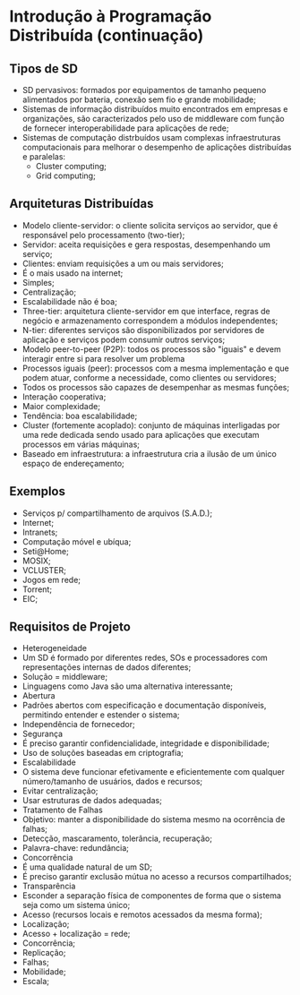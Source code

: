 # Introdução à Programação Distribuída (continuação)

## Tipos de SD
 - SD pervasivos: formados por equipamentos de tamanho pequeno alimentados por bateria, conexão sem fio e grande mobilidade;
 - Sistemas de informação distribuídos muito encontrados em empresas e organizações, são caracterizados pelo uso de middleware com função de fornecer interoperabilidade para aplicações de rede;
 - Sistemas de computação distrbuídos usam complexas infraestruturas computacionais para melhorar o desempenho de aplicações distribuídas e paralelas:
   - Cluster computing;
   - Grid computing;

## Arquiteturas Distribuídas

 - Modelo cliente-servidor: o cliente solicita serviços ao servidor, que é responsável pelo processamento (two-tier);
  - Servidor: aceita requisições e gera respostas, desempenhando um serviço;
  - Clientes: enviam requisições a um ou mais servidores;
  - É o mais usado na internet;
  - Simples;
  - Centralização;
  - Escalabilidade não é boa;
  - Three-tier: arquitetura cliente-servidor em que interface, regras de negócio e armazenamento correspondem a módulos independentes;
  - N-tier: diferentes serviços são disponibilizados por servidores de aplicação e serviços podem consumir outros serviços;
 - Modelo peer-to-peer (P2P): todos os processos são "iguais" e devem interagir entre si para resolver um problema
  - Processos iguais (peer): processos com a mesma implementação e que podem atuar, conforme a necessidade, como clientes ou servidores;
  - Todos os processos são capazes de desempenhar as mesmas funções;
  - Interação cooperativa;
  - Maior complexidade;
  - Tendência: boa escalabilidade;
 - Cluster (fortemente acoplado): conjunto de máquinas interligadas por uma rede dedicada sendo usado para aplicações que executam processos em várias máquinas;
 - Baseado em infraestrutura: a infraestrutura cria a ilusão de um único espaço de endereçamento;

## Exemplos

 - Serviços p/ compartilhamento de arquivos (S.A.D.);
 - Internet;
 - Intranets;
 - Computação móvel e ubíqua;
 - Seti@Home;
 - MOSIX;
 - VCLUSTER;
 - Jogos em rede;
 - Torrent;
 - EIC;
 
## Requisitos de Projeto

 - Heterogeneidade
  - Um SD é formado por diferentes redes, SOs e processadores com representações internas de dados diferentes;
  - Solução = middleware;
  - Linguagens como Java são uma alternativa interessante;
 - Abertura
  - Padrões abertos com especificação e documentação disponíveis, permitindo entender e estender o sistema;
  - Independência de fornecedor;
 - Segurança
  - É preciso garantir confidencialidade, integridade e disponibilidade;
  - Uso de soluções baseadas em criptografia;
 - Escalabilidade
  - O sistema deve funcionar efetivamente e eficientemente com qualquer número/tamanho de usuários, dados e recursos;
  - Evitar centralização;
  - Usar estruturas de dados adequadas;
 - Tratamento de Falhas
  - Objetivo: manter a disponibilidade do sistema mesmo na ocorrência de falhas;
  - Detecção, mascaramento, tolerância, recuperação;
  - Palavra-chave: redundância;
 - Concorrência
  - É uma qualidade natural de um SD;
  - É preciso garantir exclusão mútua no acesso a recursos compartilhados;
 - Transparência
  - Esconder a separação física de componentes de forma que o sistema seja como um sistema único;
   - Acesso (recursos locais e remotos acessados da mesma forma);
   - Localização;
   - Acesso + localização = rede;
   - Concorrência;
   - Replicação;
   - Falhas;
   - Mobilidade;
   - Escala;
